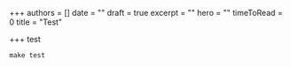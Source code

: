 +++
authors = []
date = ""
draft = true
excerpt = ""
hero = ""
timeToRead = 0
title = "Test"

+++
test

    make test